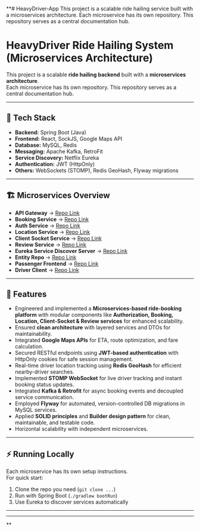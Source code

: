 **# HeavyDriver-App
This project is a scalable ride hailing service built with a microservices architecture. Each microservice has its own repository. This repository serves as a central documentation hub.
# HeavyDriver Ride Hailing System (Microservices Architecture)

This project is a scalable **ride hailing backend** built with a **microservices architecture**.  
Each microservice has its own repository. This repository serves as a central documentation hub.

---

## 🚀 Tech Stack
- **Backend:** Spring Boot (Java)
- **Frontend:** React, SockJS, Google Maps API
- **Database:** MySQL, Redis
- **Messaging:** Apache Kafka, RetroFit
- **Service Discovery:** Netflix Eureka
- **Authentication:** JWT (HttpOnly)
- **Others:** WebSockets (STOMP), Redis GeoHash, Flyway migrations

---

## 🏗️ Microservices Overview
- **API Gateway** → [Repo Link](https://github.com/mrstmcpp/HeavyDriver-ApiGateway)
- **Booking Service** → [Repo Link](https://github.com/mrstmcpp/HeavyDriver-BookingService)
- **Auth Service** → [Repo Link](https://github.com/mrstmcpp/HeavyDriver-AuthService)
- **Location Service** → [Repo Link](https://github.com/mrstmcpp/HeavyDriver-LocationService)
- **Client Socket Service** → [Repo Link](https://github.com/mrstmcpp/HeavyDriver-ClientSocketService)
- **Review Service** → [Repo Link](https://github.com/mrstmcpp/HeavyDriver-ReviewService)
- **Eureka Service Discover Server** → [Repo Link](https://github.com/mrstmcpp/HeavyDriver-EurekaDiscoveryService)
- **Entity Repo** → [Repo Link](https://github.com/mrstmcpp/HeavyDriver-EntityService)
- **Passenger Frontend** → [Repo Link](https://github.com/mrstmcpp/heavydriver-frontend)
- **Driver Client** → [Repo Link](https://github.com/mrstmcpp/SocketServiceFrontendClient)
  
---

## 📌 Features
- Engineered and implemented a **Microservices-based ride-booking platform** with modular components like **Authorization, Booking, Location, Client-Socket & Review services** for enhanced scalability.
- Ensured **clean architecture** with layered services and DTOs for maintainability.
- Integrated **Google Maps APIs** for ETA, route optimization, and fare calculation.
- Secured RESTful endpoints using **JWT-based authentication** with HttpOnly cookies for safe session management.
- Real-time driver location tracking using **Redis GeoHash** for efficient nearby-driver searches.
- Implemented **STOMP WebSocket** for live driver tracking and instant booking status updates.
- Integrated **Kafka & Retrofit** for async booking events and decoupled service communication.
- Employed **Flyway** for automated, version-controlled DB migrations in MySQL services.
- Applied **SOLID principles** and **Builder design pattern** for clean, maintainable, and testable code.
- Horizontal scalability with independent microservices.

---

## ⚡ Running Locally
Each microservice has its own setup instructions.  
For quick start:
1. Clone the repo you need (`git clone ...`)
2. Run with Spring Boot (`./gradlew bootRun`)
3. Use Eureka to discover services automatically

---
<!-- ## 📂 Architecture Diagram
(Add your architecture diagram here as an image, e.g. `![Architecture](docs/architecture.png)`)

--- -->



---
**
